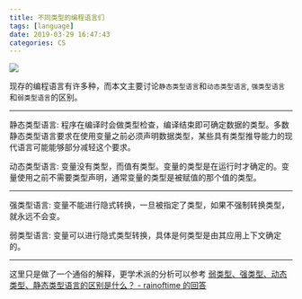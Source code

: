 ```yaml
---
title: 不同类型的编程语言们
tags: [language]
date: 2019-03-29 16:47:43
categories: CS
---
```

![](/images/9022723b7c39da8a28ee2a5fdc84f0ce.jpg)

现存的编程语言有许多种，而本文主要讨论`静态类型语言`和`动态类型语言`, `强类型语言`和`弱类型语言`的区别。

------

静态类型语言: 程序在编译时会做类型检查，编译结束即可确定数据的类型。多数静态类型语言要求在使用变量之前必须声明数据类型，某些具有类型推导能力的现代语言可能能够部分减轻这个要求。

动态类型语言: 变量没有类型，而值有类型。变量的类型是在运行时才确定的。变量使用之前不需要类型声明，通常变量的类型是被赋值的那个值的类型。

------

强类型语言: 变量不能进行隐式转换，一旦被指定了类型，如果不强制转换类型，就永远不会变。

弱类型语言: 变量可以进行隐式类型转换，具体是何类型是由其应用上下文确定的。

------

这里只是做了一个通俗的解释，更学术派的分析可以参考 [弱类型、强类型、动态类型、静态类型语言的区别是什么？ - rainoftime 的回答](https://www.zhihu.com/question/19918532/answer/21647195)

